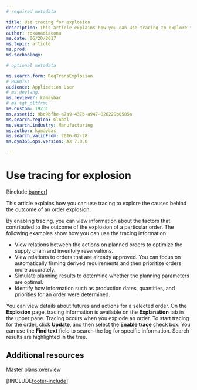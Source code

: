```yaml
---
# required metadata

title: Use tracing for explosion
description: This article explains how you can use tracing to explore the causes behind the outcome of an order explosion.
author: roxanadiaconu
ms.date: 06/20/2017
ms.topic: article
ms.prod: 
ms.technology: 

# optional metadata

ms.search.form: ReqTransExplosion
# ROBOTS: 
audience: Application User
# ms.devlang: 
ms.reviewer: kamaybac
# ms.tgt_pltfrm: 
ms.custom: 19231
ms.assetid: 9bc9bfbe-a7a9-437b-a947-826229b0585a
ms.search.region: Global
ms.search.industry: Manufacturing
ms.author: kamaybac
ms.search.validFrom: 2016-02-28
ms.dyn365.ops.version: AX 7.0.0

---
```


# Use tracing for explosion

[!include [banner](../includes/banner.md)]

This article explains how you can use tracing to explore the causes behind the outcome of an order explosion.

By enabling tracing, you can view information about the factors that contributed to the outcome of the explosion of a particular order. The following examples show how you can use the tracing information:

-   View relations between the actions on planned orders to optimize the supply chain and inventory reservations.
-   View relations to orders that are already approved. You can focus on automatically firming derived requirements and then prioritize orders more accurately.
-   Simulate planning results to determine whether the planning parameters are optimal.
-   Identify how information such as production dates, quantities, and priorities for an order were determined.

You can view details about futures and actions for a selected order. On the **Explosion** page, tracing information is available on the **Explanation** tab in the upper pane. Tracing occurs when you explode an order. To start tracing for the order, click **Update**, and then select the **Enable trace** check box. You can use the **Find text** field to search the log for specific information. Search results are highlighted in the tree.

## Additional resources

[Master plans overview](master-plans.md)





[!INCLUDE[footer-include](../../includes/footer-banner.md)]